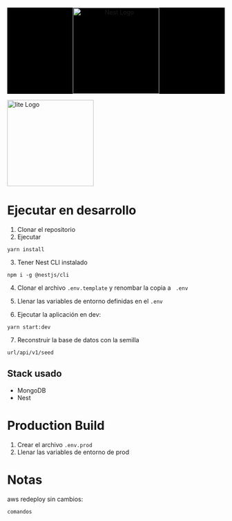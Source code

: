 <p align="center" style="background: black">
  <a href="http://nestjs.com/" target="blank"><img src="https://nestjs.com/img/logo-small.svg" width="200" alt="Nest Logo" /></a>

   <a href="https://litethinking.com/home" target="blank"><img src="https://litethinking.com/static/media/Logo_Lite_Thinking_Sin_Fondo.0aa257fac8571af0f71e.png" width="200" alt="lite Logo" /></a>
</p>

# Ejecutar en desarrollo

1. Clonar el repositorio
2. Ejecutar
```
yarn install
```
3. Tener Nest CLI instalado
```
npm i -g @nestjs/cli
```

4. Clonar el archivo ```.env.template``` y renombar la copia a ```
.env```

5. Llenar las variables de entorno definidas en el ```.env```

6. Ejecutar la aplicación en dev:
```
yarn start:dev
```

7. Reconstruir la base de datos con la semilla
```
url/api/v1/seed
```

## Stack usado
* MongoDB
* Nest

# Production Build
1. Crear el archivo ```.env.prod```
2. Llenar las variables de entorno de prod


# Notas
aws redeploy sin cambios:
```
comandos
```
